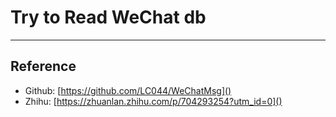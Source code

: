 # Try to Read WeChat db

---

## Reference

- Github: [https://github.com/LC044/WeChatMsg]()
- Zhihu:  [https://zhuanlan.zhihu.com/p/704293254?utm_id=0]()